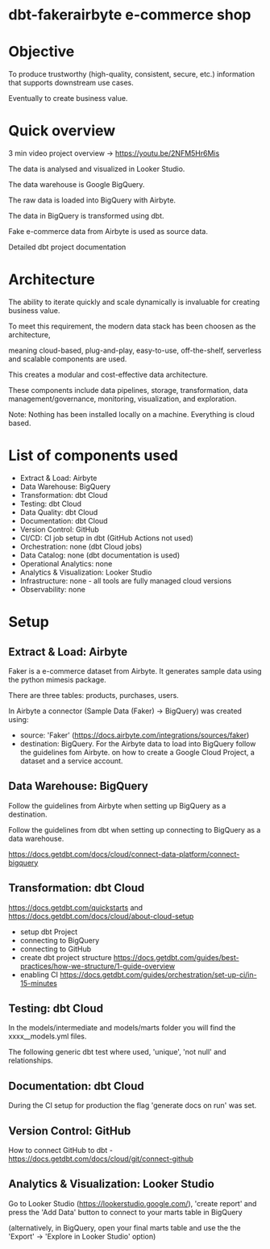 # dbt-fakerairbyte e-commerce shop

# Objective

To produce trustworthy (high-quality, consistent, secure, etc.) information that supports downstream use cases.

Eventually to create business value.

# Quick overview

3 min video project overview -> https://youtu.be/2NFM5Hr6Mis

The data is analysed and visualized in Looker Studio.

The data warehouse is Google BigQuery.

The raw data is loaded into BigQuery with Airbyte.

The data in BigQuery is transformed using dbt.

Fake e-commerce data from Airbyte is used as source data.

Detailed dbt project documentation

# Architecture

The ability to iterate quickly and scale dynamically is invaluable for creating business value.

To meet this requirement, the modern data stack has been choosen as the architecture,

meaning cloud-based, plug-and-play, easy-to-use, off-the-shelf, serverless and scalable components are used.

This creates a modular and cost-effective data architecture.

These components include data pipelines, storage, transformation, data management/governance, monitoring, visualization, and exploration.

Note: Nothing has been installed locally on a machine. Everything is cloud based.

# List of components used

- Extract & Load: Airbyte
- Data Warehouse: BigQuery
- Transformation: dbt Cloud
- Testing: dbt Cloud
- Data Quality: dbt Cloud
- Documentation: dbt Cloud
- Version Control: GitHub
- CI/CD: CI job setup in dbt (GitHub Actions not used)
- Orchestration: none (dbt Cloud jobs)
- Data Catalog: none (dbt documentation is used)
- Operational Analytics: none
- Analytics & Visualization: Looker Studio
- Infrastructure: none - all tools are fully managed cloud versions
- Observability: none

# Setup

## Extract & Load: Airbyte

Faker is a e-commerce dataset from Airbyte. It generates sample data using the python mimesis package.

There are three tables: products, purchases, users.

In Airbyte a connector (Sample Data (Faker) → BigQuery) was created using:

- source: 'Faker' (https://docs.airbyte.com/integrations/sources/faker)
- destination: BigQuery. For the Airbyte data to load into BigQuery follow the guidelines fom Airbyte.
  on how to create a Google Cloud Project, a dataset and a service account.

## Data Warehouse: BigQuery

Follow the guidelines from Airbyte when setting up BigQuery as a destination.

Follow the guidelines from dbt when setting up connecting to BigQuery as a data warehouse.

https://docs.getdbt.com/docs/cloud/connect-data-platform/connect-bigquery

## Transformation: dbt Cloud

https://docs.getdbt.com/quickstarts    and  
https://docs.getdbt.com/docs/cloud/about-cloud-setup

- setup dbt Project
- connecting to BigQuery
- connecting to GitHub
- create dbt project structure https://docs.getdbt.com/guides/best-practices/how-we-structure/1-guide-overview
- enabling CI https://docs.getdbt.com/guides/orchestration/set-up-ci/in-15-minutes

## Testing: dbt Cloud

In the models/intermediate and models/marts folder you will find the xxxx\_\_models.yml files. 

The following generic dbt test where used, 'unique', 'not null' and relationships.

## Documentation: dbt Cloud

During the CI setup for production the flag 'generate docs on run' was set.

## Version Control: GitHub

How to connect GitHub to dbt - https://docs.getdbt.com/docs/cloud/git/connect-github

## Analytics & Visualization: Looker Studio

Go to Looker Studio (https://lookerstudio.google.com/), 'create report' and press the 'Add Data' button to connect to your marts table in BigQuery

(alternatively, in BigQuery, open your final marts table and use the the 'Export' -> 'Explore in Looker Studio' option)